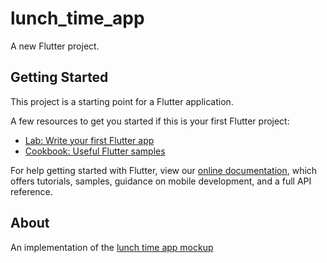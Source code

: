 # lunch_time_app

A new Flutter project.

## Getting Started

This project is a starting point for a Flutter application.

A few resources to get you started if this is your first Flutter project:

- [Lab: Write your first Flutter app](https://flutter.dev/docs/get-started/codelab)
- [Cookbook: Useful Flutter samples](https://flutter.dev/docs/cookbook)

For help getting started with Flutter, view our
[online documentation](https://flutter.dev/docs), which offers tutorials,
samples, guidance on mobile development, and a full API reference.

## About
An implementation of the [lunch time app mockup](https://www.figma.com/file/NpOa9cxn6MRWJDnfDz3lgrFB/LunchTime-UI-KIT-by-Netguru?node-id=0%3A1 "Link to Lunchtime app mockups on Figma")
